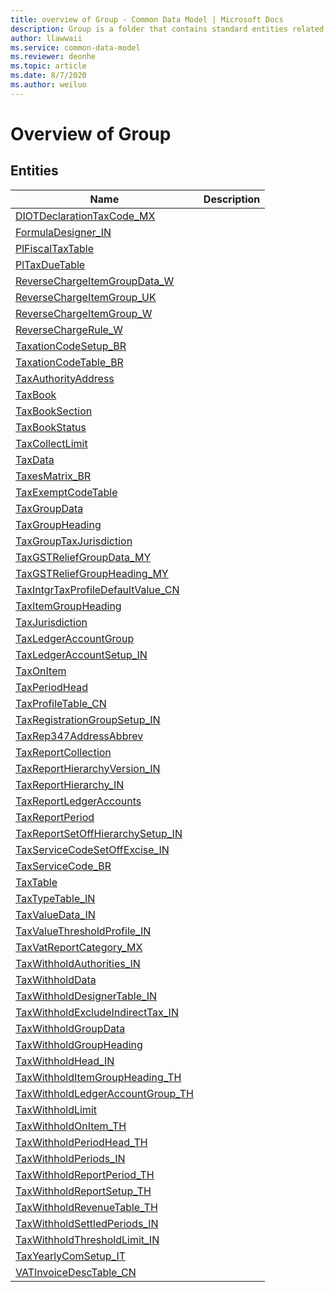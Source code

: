 ```yaml
---
title: overview of Group - Common Data Model | Microsoft Docs
description: Group is a folder that contains standard entities related to the Common Data Model.
author: llawwaii
ms.service: common-data-model
ms.reviewer: deonhe
ms.topic: article
ms.date: 8/7/2020
ms.author: weiluo
---
```


# Overview of Group


## Entities

|Name|Description|
|---|---|
|[DIOTDeclarationTaxCode_MX](DIOTDeclarationTaxCode_MX.md)||
|[FormulaDesigner_IN](FormulaDesigner_IN.md)||
|[PlFiscalTaxTable](PlFiscalTaxTable.md)||
|[PlTaxDueTable](PlTaxDueTable.md)||
|[ReverseChargeItemGroupData_W](ReverseChargeItemGroupData_W.md)||
|[ReverseChargeItemGroup_UK](ReverseChargeItemGroup_UK.md)||
|[ReverseChargeItemGroup_W](ReverseChargeItemGroup_W.md)||
|[ReverseChargeRule_W](ReverseChargeRule_W.md)||
|[TaxationCodeSetup_BR](TaxationCodeSetup_BR.md)||
|[TaxationCodeTable_BR](TaxationCodeTable_BR.md)||
|[TaxAuthorityAddress](TaxAuthorityAddress.md)||
|[TaxBook](TaxBook.md)||
|[TaxBookSection](TaxBookSection.md)||
|[TaxBookStatus](TaxBookStatus.md)||
|[TaxCollectLimit](TaxCollectLimit.md)||
|[TaxData](TaxData.md)||
|[TaxesMatrix_BR](TaxesMatrix_BR.md)||
|[TaxExemptCodeTable](TaxExemptCodeTable.md)||
|[TaxGroupData](TaxGroupData.md)||
|[TaxGroupHeading](TaxGroupHeading.md)||
|[TaxGroupTaxJurisdiction](TaxGroupTaxJurisdiction.md)||
|[TaxGSTReliefGroupData_MY](TaxGSTReliefGroupData_MY.md)||
|[TaxGSTReliefGroupHeading_MY](TaxGSTReliefGroupHeading_MY.md)||
|[TaxIntgrTaxProfileDefaultValue_CN](TaxIntgrTaxProfileDefaultValue_CN.md)||
|[TaxItemGroupHeading](TaxItemGroupHeading.md)||
|[TaxJurisdiction](TaxJurisdiction.md)||
|[TaxLedgerAccountGroup](TaxLedgerAccountGroup.md)||
|[TaxLedgerAccountSetup_IN](TaxLedgerAccountSetup_IN.md)||
|[TaxOnItem](TaxOnItem.md)||
|[TaxPeriodHead](TaxPeriodHead.md)||
|[TaxProfileTable_CN](TaxProfileTable_CN.md)||
|[TaxRegistrationGroupSetup_IN](TaxRegistrationGroupSetup_IN.md)||
|[TaxRep347AddressAbbrev](TaxRep347AddressAbbrev.md)||
|[TaxReportCollection](TaxReportCollection.md)||
|[TaxReportHierarchyVersion_IN](TaxReportHierarchyVersion_IN.md)||
|[TaxReportHierarchy_IN](TaxReportHierarchy_IN.md)||
|[TaxReportLedgerAccounts](TaxReportLedgerAccounts.md)||
|[TaxReportPeriod](TaxReportPeriod.md)||
|[TaxReportSetOffHierarchySetup_IN](TaxReportSetOffHierarchySetup_IN.md)||
|[TaxServiceCodeSetOffExcise_IN](TaxServiceCodeSetOffExcise_IN.md)||
|[TaxServiceCode_BR](TaxServiceCode_BR.md)||
|[TaxTable](TaxTable.md)||
|[TaxTypeTable_IN](TaxTypeTable_IN.md)||
|[TaxValueData_IN](TaxValueData_IN.md)||
|[TaxValueThresholdProfile_IN](TaxValueThresholdProfile_IN.md)||
|[TaxVatReportCategory_MX](TaxVatReportCategory_MX.md)||
|[TaxWithholdAuthorities_IN](TaxWithholdAuthorities_IN.md)||
|[TaxWithholdData](TaxWithholdData.md)||
|[TaxWithholdDesignerTable_IN](TaxWithholdDesignerTable_IN.md)||
|[TaxWithholdExcludeIndirectTax_IN](TaxWithholdExcludeIndirectTax_IN.md)||
|[TaxWithholdGroupData](TaxWithholdGroupData.md)||
|[TaxWithholdGroupHeading](TaxWithholdGroupHeading.md)||
|[TaxWithholdHead_IN](TaxWithholdHead_IN.md)||
|[TaxWithholdItemGroupHeading_TH](TaxWithholdItemGroupHeading_TH.md)||
|[TaxWithholdLedgerAccountGroup_TH](TaxWithholdLedgerAccountGroup_TH.md)||
|[TaxWithholdLimit](TaxWithholdLimit.md)||
|[TaxWithholdOnItem_TH](TaxWithholdOnItem_TH.md)||
|[TaxWithholdPeriodHead_TH](TaxWithholdPeriodHead_TH.md)||
|[TaxWithholdPeriods_IN](TaxWithholdPeriods_IN.md)||
|[TaxWithholdReportPeriod_TH](TaxWithholdReportPeriod_TH.md)||
|[TaxWithholdReportSetup_TH](TaxWithholdReportSetup_TH.md)||
|[TaxWithholdRevenueTable_TH](TaxWithholdRevenueTable_TH.md)||
|[TaxWithholdSettledPeriods_IN](TaxWithholdSettledPeriods_IN.md)||
|[TaxWithholdThresholdLimit_IN](TaxWithholdThresholdLimit_IN.md)||
|[TaxYearlyComSetup_IT](TaxYearlyComSetup_IT.md)||
|[VATInvoiceDescTable_CN](VATInvoiceDescTable_CN.md)||
